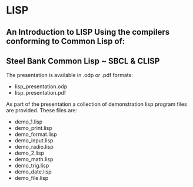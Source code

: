 # LISP

## An Introduction to LISP Using the compilers conforming to Common Lisp of: 
## Steel Bank Common Lisp ~ SBCL & CLISP

The presentation is available in .odp or .pdf formats:
* lisp_presentation.odp
* lisp_presentation.pdf

As part of the presentation a collection of demonstration lisp program files are provided. These files are:

* demo_1.lisp
* demo_print.lisp
* demo_format.lisp
* demo_input.lisp
* demo_radio.lisp
* demo_2.lisp
* demo_math.lisp
* demo_trig.lisp
* demo_date.lisp
* demo_file.lisp
